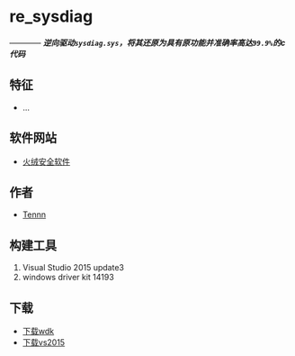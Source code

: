 # re_sysdiag  
———— ***逆向驱动```sysdiag.sys```，将其还原为具有原功能并准确率高达```99.9%```的c代码***



## 特征
- ...




## 软件网站
- [火绒安全软件][99]




## 作者
- [Tennn][1]



## 构建工具
1. Visual Studio 2015 update3
2. windows driver kit 14193

## 下载
- [下载wdk][98]
- [下载vs2015][97]







[1]:https://github.com/stonedreamforest
[97]: https://go.microsoft.com/fwlink/p/?LinkId=534599
[98]: https://developer.microsoft.com/en-us/windows/hardware/windows-driver-kit
[99]: http://www.huorong.cn/index.html
